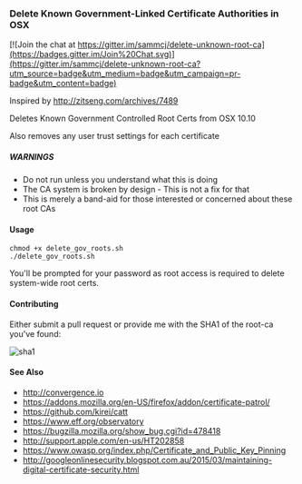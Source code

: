 ### Delete Known Government-Linked Certificate Authorities in OSX

[![Join the chat at https://gitter.im/sammcj/delete-unknown-root-ca](https://badges.gitter.im/Join%20Chat.svg)](https://gitter.im/sammcj/delete-unknown-root-ca?utm_source=badge&utm_medium=badge&utm_campaign=pr-badge&utm_content=badge)

Inspired by http://zitseng.com/archives/7489

Deletes Known Government Controlled Root Certs from OSX 10.10

Also removes any user trust settings for each certificate

##### WARNINGS

* Do not run unless you understand what this is doing
* The CA system is broken by design - This is not a fix for that
* This is merely a band-aid for those interested or concerned about these root CAs

#### Usage

```
chmod +x delete_gov_roots.sh
./delete_gov_roots.sh
```

You'll be prompted for your password as root access is required to delete system-wide root certs.

#### Contributing

Either submit a pull request or provide me with the SHA1 of the root-ca you've found:

![sha1](https://cloud.githubusercontent.com/assets/862951/6326428/a261ae24-bba5-11e4-9f69-5aeb36257077.png)


#### See Also

* http://convergence.io
* https://addons.mozilla.org/en-US/firefox/addon/certificate-patrol/
* https://github.com/kirei/catt
* https://www.eff.org/observatory
* https://bugzilla.mozilla.org/show_bug.cgi?id=478418
* http://support.apple.com/en-us/HT202858
* https://www.owasp.org/index.php/Certificate_and_Public_Key_Pinning
* http://googleonlinesecurity.blogspot.com.au/2015/03/maintaining-digital-certificate-security.html
